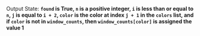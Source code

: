 Output State: **`found` is True, `n` is a positive integer, `i` is less than or equal to `n`, `j` is equal to `i + 2`, `color` is the color at index `j + 1` in the `colors` list, and if `color` is not in `window_counts`, then `window_counts[color]` is assigned the value 1**